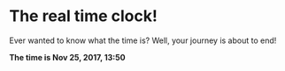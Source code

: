 # The real time clock!

Ever wanted to know what the time is? Well, your journey is about to end!

**The time is Nov 25, 2017, 13:50**